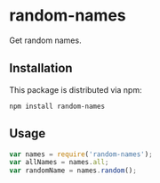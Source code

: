 # random-names

Get random names.

## Installation

This package is distributed via npm:

```
npm install random-names
```

## Usage

```javascript
var names = require('random-names');
var allNames = names.all;
var randomName = names.random();
```